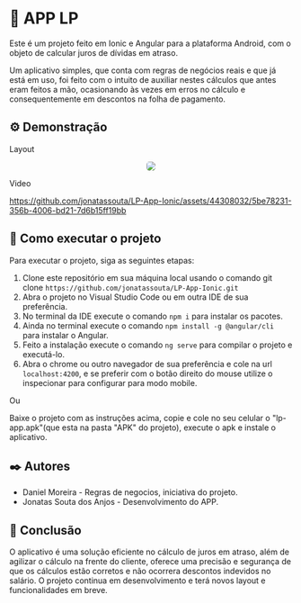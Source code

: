 # 🚀 APP LP

Este é um projeto feito em Ionic e Angular para a plataforma Android, com o objeto de calcular juros de dívidas em atraso.

Um aplicativo simples, que conta com regras de negócios reais e que já está em uso, foi feito com o intuito de auxiliar nestes cálculos que antes eram feitos a mão, ocasionando às vezes em erros no cálculo e consequentemente em descontos na folha de pagamento.

## ⚙️ Demonstração

Layout
<p align="center">
<img style="border-radius: 5px;" src="https://github.com/jonatassouta/LP-App-Ionic/assets/44308032/60f81e3a-dc36-451c-8250-6a49c79297f5"/>

Video

https://github.com/jonatassouta/LP-App-Ionic/assets/44308032/5be78231-356b-4006-bd21-7d6b15ff19bb
</p>

## 🔧 Como executar o projeto

Para executar o projeto, siga as seguintes etapas:
1. Clone este repositório em sua máquina local usando o comando git clone ```https://github.com/jonatassouta/LP-App-Ionic.git```
2. Abra o projeto no Visual Studio Code ou em outra IDE de sua preferência.
3. No terminal da IDE execute o comando ```npm i``` para instalar os pacotes.
4. Ainda no terminal execute o comando ```npm install -g @angular/cli``` para instalar o Angular.
5. Feito a instalação execute o comando ```ng serve``` para compilar o projeto e executá-lo.
6. Abra o chrome ou outro navegador de sua preferência e cole na url ```localhost:4200```, e se preferir com o botão direito do mouse utilize o inspecionar para configurar para modo mobile.

Ou

Baixe o projeto com as instruções acima, copie e cole no seu celular o "lp-app.apk"(que esta na pasta "APK" do projeto), execute o apk e instale o aplicativo.

## ✒️ Autores

* Daniel Moreira - Regras de negocios, iniciativa do projeto.
* Jonatas Souta dos Anjos - Desenvolvimento do APP.

## 🎁 Conclusão

O aplicativo é uma solução eficiente no cálculo de juros em atraso, além de agilizar o cálculo na frente do cliente, oferece uma precisão e segurança de que os cálculos estão corretos e não ocorrera descontos indevidos no salário. O projeto continua em desenvolvimento e terá novos layout e funcionalidades em breve.
